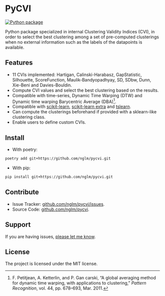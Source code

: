 # PyCVI

[![Python package](https://github.com/nglm/pycvi/actions/workflows/python-package.yml/badge.svg)](https://github.com/nglm/pycvi/actions/workflows/python-package.yml)

Python package specialized in internal Clustering Validity Indices (CVI), in order to select the best clustering among a set of pre-computed clusterings when no external information such as the labels of the datapoints is available.

## Features

- 11 CVIs implemented: Hartigan, Calinski-Harabasz, GapStatistic, Silhouette, ScoreFunction, Maulik-Bandyopadhyay, SD, SDbw, Dunn, Xie-Beni and Davies-Bouldin.
- Compute CVI values and select the best clustering based on the results.
- Compatible with time-series, Dynamic Time Warping (DTW) and Dynamic time warping Barycentric Average (DBA)[^1].
- Compatible with [scikit-learn](https://scikit-learn.org/stable/index.html), [scikit-learn extra](https://scikit-learn-extra.readthedocs.io/en/stable/) and [tslearn](https://tslearn.readthedocs.io).
- Can compute the clusterings beforehand if provided with a sklearn-like clustering class.
- Enable users to define custom CVIs.

## Install

- With poetry:

```bash
poetry add git+https://github.com/nglm/pycvi.git
```

- With pip:

```bash
pip install git+https://github.com/nglm/pycvi.git
```

## Contribute

- Issue Tracker: [github.com/nglm/pycvi/issues](https://github.com/nglm/pycvi/issues).
- Source Code: [github.com/nglm/pycvi](github.com/nglm/pycvi).

## Support

If you are having issues, [please let me know](https://www.uib.no/en/persons/Natacha.Madeleine.Georgette.Galmiche).

## License

The project is licensed under the MIT license.

[^1]:  F. Petitjean, A. Ketterlin, and P. Gan carski, “A global averaging method for dynamic time warping, with applications to clustering,” *Pattern Recognition*, vol. 44, pp. 678–693, Mar. 2011.